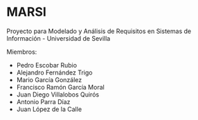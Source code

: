 # MARSI
Proyecto para Modelado y Análisis de Requisitos en Sistemas de Información - Universidad de Sevilla

Miembros:

- Pedro Escobar Rubio
- Alejandro Fernández Trigo
- Mario García González
- Francisco Ramón García Moral
- Juan Diego Villalobos Quirós
- Antonio Parra Díaz
- Juan López de la Calle
